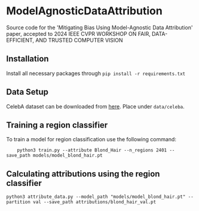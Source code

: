 # ModelAgnosticDataAttribution

Source code for the 'Mitigating Bias Using Model-Agnostic Data Attribution' paper, accepted to 2024 IEEE CVPR WORKSHOP ON FAIR, DATA-EFFICIENT, AND TRUSTED COMPUTER VISION

## Installation

Install all necessary packages through `pip install -r requirements.txt`

## Data Setup

CelebA dataset can be downloaded from [here](https://mmlab.ie.cuhk.edu.hk/projects/CelebA.html). Place under `data/celeba`.

## Training a region classifier

To train a model for region classification use the following command:

```
    python3 train.py --attribute Blond_Hair --n_regions 2401 --save_path models/model_blond_hair.pt
```

## Calculating attributions using the region classifier

```
python3 attribute_data.py --model_path "models/model_blond_hair.pt" --partition val --save_path attributions/blond_hair_val.pt
```